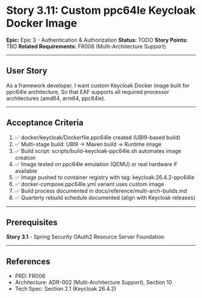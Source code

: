 # Story 3.11: Custom ppc64le Keycloak Docker Image

**Epic:** Epic 3 - Authentication & Authorization
**Status:** TODO
**Story Points:** TBD
**Related Requirements:** FR006 (Multi-Architecture Support)

---

## User Story

As a framework developer,
I want custom Keycloak Docker image built for ppc64le architecture,
So that EAF supports all required processor architectures (amd64, arm64, ppc64le).

---

## Acceptance Criteria

1. ✅ docker/keycloak/Dockerfile.ppc64le created (UBI9-based build)
2. ✅ Multi-stage build: UBI9 → Maven build → Runtime image
3. ✅ Build script: scripts/build-keycloak-ppc64le.sh automates image creation
4. ✅ Image tested on ppc64le emulation (QEMU) or real hardware if available
5. ✅ Image pushed to container registry with tag: keycloak:26.4.2-ppc64le
6. ✅ docker-compose.ppc64le.yml variant uses custom image
7. ✅ Build process documented in docs/reference/multi-arch-builds.md
8. ✅ Quarterly rebuild schedule documented (align with Keycloak releases)

---

## Prerequisites

**Story 3.1** - Spring Security OAuth2 Resource Server Foundation

---

## References

- PRD: FR006
- Architecture: ADR-002 (Multi-Architecture Support), Section 10
- Tech Spec: Section 2.1 (Keycloak 26.4.2)
